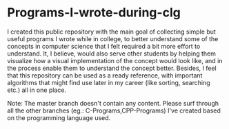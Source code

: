 # Programs-I-wrote-during-clg
I created this public repository with the main goal of collecting simple but useful programs I wrote while in college, to better understand some of the concepts in computer science that I felt required a bit more effort to understand. It, I believe, would also serve other students by helping them visualize how a visual implementation of the concept would look like, and in the process enable them to understand the concept better. Besides, I feel that this repository can be used as a ready reference, with important algorithms that might find use later in my career (like sorting, searching etc.) all in one place.

Note: The master branch doesn't contain any content. Please surf through all the other branches (eg.: C-Programs,CPP-Programs) I've created based on the programming language used.

